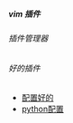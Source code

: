 ##### vim 插件

###### 插件管理器

###### 好的插件

* [配置好的](https://github.com/DemonCloud/dotfile)
* [python配置](https://github.com/wklken/k-vim)
